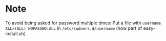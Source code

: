 # Note

To avoid being asked for password multiple times:
Put a file with `username ALL=(ALL) NOPASSWD:ALL` in `/etc/sudoers.d/username`
(now part of easy-install.sh)
